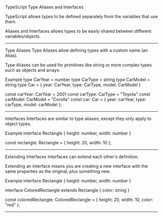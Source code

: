 TypeScript Type Aliases and Interfaces

TypeScript allows types to be defined separately from the variables that use them.

Aliases and Interfaces allows types to be easily shared between different variables/objects.


________________________________________________________________________

Type Aliases
Type Aliases allow defining types with a custom name (an Alias).

Type Aliases can be used for primitives like string or more complex types such as objects and arrays:

Example
type CarYear = number
type CarType = string
type CarModel = string
type Car = {
  year: CarYear,
  type: CarType,
  model: CarModel
}

const carYear: CarYear = 2001
const carType: CarType = "Toyota"
const carModel: CarModel = "Corolla"
const car: Car = {
  year: carYear,
  type: carType,
  model: carModel
};


________________________________________________________________________

Interfaces
Interfaces are similar to type aliases, except they only apply to object types.

Example
interface Rectangle {
  height: number,
  width: number
}

const rectangle: Rectangle = {
  height: 20,
  width: 10
};


________________________________________________________________________

Extending Interfaces
Interfaces can extend each other's definition.

Extending an interface means you are creating a new interface with the same properties as the original, plus something new.

Example
interface Rectangle {
  height: number,
  width: number
}

interface ColoredRectangle extends Rectangle {
  color: string
}

const coloredRectangle: ColoredRectangle = {
  height: 20,
  width: 10,
  color: "red"
};


________________________________________________________________________

